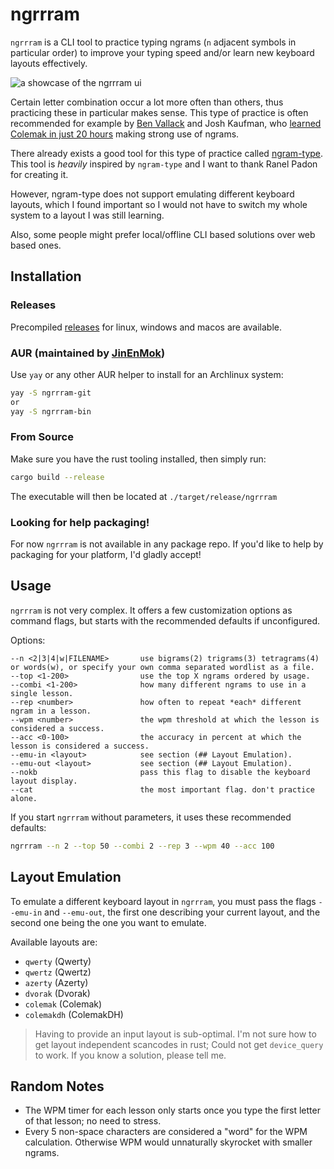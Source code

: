 # ngrrram

`ngrrram` is a CLI tool to practice typing ngrams (`n` adjacent symbols in
particular order) to improve your typing speed and/or learn new keyboard
layouts effectively.

![a showcase of the ngrrram ui](./.github/showcase.gif)

Certain letter combination occur a lot more often than others, thus practicing
these in particular makes sense. This type of practice is often recommended for
example by [Ben Vallack](https://www.youtube.com/watch?v=sI-a64EVPPU) and Josh
Kaufman, who [learned Colemak in just 20 hours](https://first20hours.com)
making strong use of ngrams.

There already exists a good tool for this type of practice called
[ngram-type](https://github.com/ranelpadon/ngram-type). This tool is *heavily*
inspired by `ngram-type` and I want to thank Ranel Padon for creating it.

However, ngram-type does not support emulating different keyboard layouts,
which I found important so I would not have to switch my whole system to a
layout I was still learning.

Also, some people might prefer local/offline CLI based solutions over web based
ones.

## Installation

### Releases

Precompiled [releases](https://github.com/wintermute-cell/ngrrram/releases) for
linux, windows and macos are available.

### AUR (maintained by [JinEnMok](https://github.com/JinEnMok))

Use `yay` or any other AUR helper to install for an Archlinux system:

```bash
yay -S ngrrram-git
or
yay -S ngrrram-bin
```

### From Source

Make sure you have the rust tooling installed, then simply run:

```bash
cargo build --release
```

The executable will then be located at `./target/release/ngrrram`

### Looking for help packaging!

For now `ngrrram` is not available in any package repo. If you'd like to help
by packaging for your platform, I'd gladly accept!

## Usage

`ngrrram` is not very complex. It offers a few customization options as command
flags, but starts with the recommended defaults if unconfigured.

Options:
```
--n <2|3|4|w|FILENAME>       use bigrams(2) trigrams(3) tetragrams(4) or words(w), or specify your own comma separated wordlist as a file.
--top <1-200>                use the top X ngrams ordered by usage.
--combi <1-200>              how many different ngrams to use in a single lesson.
--rep <number>               how often to repeat *each* different ngram in a lesson.
--wpm <number>               the wpm threshold at which the lesson is considered a success.
--acc <0-100>                the accuracy in percent at which the lesson is considered a success.
--emu-in <layout>            see section (## Layout Emulation).
--emu-out <layout>           see section (## Layout Emulation).
--nokb                       pass this flag to disable the keyboard layout display.
--cat                        the most important flag. don't practice alone.
```

If you start `ngrrram` without parameters, it uses these recommended defaults:
```bash
ngrrram --n 2 --top 50 --combi 2 --rep 3 --wpm 40 --acc 100
```

## Layout Emulation

To emulate a different keyboard layout in `ngrrram`, you must pass the flags
`--emu-in` and `--emu-out`, the first one describing your current layout, and
the second one being the one you want to emulate.

Available layouts are:

- `qwerty`    (Qwerty)
- `qwertz`    (Qwertz)
- `azerty`    (Azerty)
- `dvorak`    (Dvorak)
- `colemak`   (Colemak)
- `colemakdh` (ColemakDH)

> Having to provide an input layout is sub-optimal. I'm not sure how to get
> layout independent scancodes in rust; Could not get `device_query` to work.
> If you know a solution, please tell me.

## Random Notes
- The WPM timer for each lesson only starts once you type the first letter of
  that lesson; no need to stress.
- Every 5 non-space characters are considered a "word" for the WPM calculation.
  Otherwise WPM would unnaturally skyrocket with smaller ngrams.
